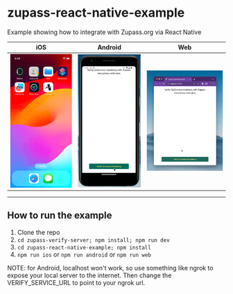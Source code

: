# zupass-react-native-example
Example showing how to integrate with Zupass.org via React Native

|iOS|Android|Web|
|---|---|---|
|![Demo using Zupass auth on iOS](<demo/Zupass demo iOS.gif>)|![Demo using Zupass auth on Android](<demo/Zupass demo android.gif>)|![Demo using Zupass auth on Web](<demo/Zupass demo web.gif>)|

---

## How to run the example

1. Clone the repo
2. `cd zupass-verify-server; npm install; npm run dev`
3. `cd zupass-react-native-example; npm install`
4. `npm run ios` or `npm run android` or `npm run web`

NOTE: for Android, localhost won't work, so use something like ngrok to expose your local server to the internet. Then change the VERIFY_SERVICE_URL to point to your ngrok url.

